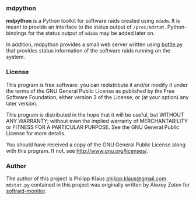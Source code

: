 ### mdpython

**mdpython** is a Python toolkit for software raids created using `mdadm`.
It is meant to provide an interface to the status output of `/proc/mdstat`.
Python-bindings for the status output of `mdadm` may be added later on.

In addition, mdpython provides a small web server written using
[bottle.py](http://bottlepy.org) that provides status information of the
software raids running on the system.

### License

This program is free software: you can redistribute it and/or modify
it under the terms of the GNU General Public License as published by
the Free Software Foundation, either version 3 of the License, or
(at your option) any later version.

This program is distributed in the hope that it will be useful,
but WITHOUT ANY WARRANTY; without even the implied warranty of
MERCHANTABILITY or FITNESS FOR A PARTICULAR PURPOSE.  See the
GNU General Public License for more details.

You should have received a copy of the GNU General Public License
along with this program.  If not, see <http://www.gnu.org/licenses/>.

### Author

The author of this project is Philipp Klaus <philipp.klaus@gmail.com>.  
`mdstat.py` contained in this project was originally written by Alexey Zotov
for [softraid-monitor](http://code.google.com/p/softraid-monitor/).

